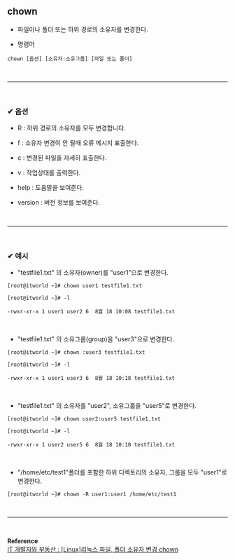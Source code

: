## chown
- 파일이나 폴더 또는 하위 경로의 소유자를 변경한다.

- 명령어
```
chown [옵션] [소유자:소유그룹] [파일 또는 폴더]
```
<br>
<hr>
<br>

### ✔ 옵션
- R : 하위 경로의 소유자를 모두 변경합니다. 

- f : 소유자 변경이 안 될때 오류 메시지 표출한다.

- c : 변경된 파일을 자세히 표출한다.

- v : 작업상태를 출력한다.

- help : 도움말을 보여준다.

- version : 버전 정보를 보여준다.
<br>
<hr>
<br>

### ✔ 예시
- "testfile1.txt" 의 소유자(owner)를 "user1"으로 변경한다.
```
[root@itworld ~]# chown user1 testfile1.txt

[root@itworld ~]# -l 

-rwxr-xr-x 1 user1 user2 6  8월 18 10:08 testfile1.txt
```
<br>

- "testfile1.txt" 의 소유그룹(group)을 "user3"으로 변경한다.
```
[root@itworld ~]# chown :user3 testfile1.txt

[root@itworld ~]# -l 

-rwxr-xr-x 1 user1 user3 6  8월 18 10:18 testfile1.txt
```
<br>

- "testfile1.txt" 의 소유자를 "user2", 소유그룹을 "user5"로 변경한다.
```
[root@itworld ~]# chown user2:user5 testfile1.txt

[root@itworld ~]# -l 

-rwxr-xr-x 1 user2 user5 6  8월 18 10:10 testfile1.txt
```
<br>

- "/home/etc/test1"폴더를 포함한 하위 디렉토리의 소유자, 그룹을 모두 "user1"로 변경한다.
```
[root@itworld ~]# chown -R user1:user1 /home/etc/test1
```
<br>
<hr>
<br>

**Reference**<br>
[IT 개발자와 부동산 : [Linux]리눅스 파일, 폴더 소유자 변경 chown](https://itworld.gmax8.com/24)<br>
